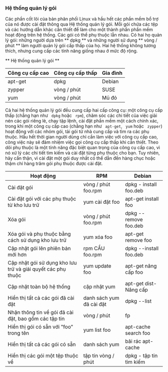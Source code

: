 
### Hệ thống quản lý gói
Các phần cốt lõi của bản phân phối Linux và hầu hết các phần mềm bổ trợ của nó được cài đặt thông qua Hệ thống quản lý gói. Mỗi gói chứa các tệp và các hướng dẫn khác cần thiết để làm cho một thành phần phần mềm hoạt động trên hệ thống. Các gói có thể phụ thuộc lẫn nhau. Có hai họ quản lý gói: những người dựa trên ** dpkg ** và những người sử dụng ** vòng / phút ** làm người quản lý gói cấp thấp của họ. Hai hệ thống không tương thích, nhưng cung cấp các tính năng giống nhau ở mức độ rộng.

** Hệ thống quản lý gói **

| Công cụ cấp cao | Công cụ cấp thấp | Gia đình |
| --------------- | -------------- | ------ |
| apt-get | dpkg | Debian |
| zypper | vòng / phút | SUSE |
| yum | vòng / phút | Mũ đỏ |

Cả hai hệ thống quản lý gói đều cung cấp hai cấp công cụ: một công cụ cấp thấp (chẳng hạn như `` dpkg`` hoặc `` rpm``), chăm sóc các chi tiết của việc giải nén các gói riêng lẻ, chạy tập lệnh, cài đặt phần mềm một cách chính xác, trong khi một công cụ cấp cao (chẳng hạn như `` apt-get``, `` yum`` hoặc `` zypper``) hoạt động với các nhóm gói, tải gói từ nhà cung cấp và tìm ra các phụ thuộc. Hầu hết thời gian người dùng chỉ cần làm việc với công cụ cấp cao, công việc này sẽ đảm nhiệm việc gọi công cụ cấp thấp khi cần thiết. Theo dõi phụ thuộc là một tính năng đặc biệt quan trọng của công cụ cấp cao, vì nó xử lý các chi tiết tìm kiếm và cài đặt từng phụ thuộc cho bạn. Tuy nhiên, hãy cẩn thận, vì cài đặt một gói duy nhất có thể dẫn đến hàng chục hoặc thậm chí hàng trăm gói phụ thuộc được cài đặt.

| Hoạt động | RPM | Debian |
| --------- | ----------- | ----------- |
| Cài đặt gói | vòng / phút foo.rpm | dpkg - install foo.deb |
| Cài đặt gói với các phụ thuộc từ kho lưu trữ | yum cài đặt foo | apt-get install foo |
| Xóa gói | vòng / phút foo.rpm | dpkg --remove foo.deb |
| Xóa gói và phụ thuộc bằng cách sử dụng kho lưu trữ | yum xóa foo | apt-get remove foo |
| Cập nhật gói lên phiên bản mới hơn | rpm CẦU foo.rpm | dpkg --install foo.deb |
| Cập nhật gói sử dụng kho lưu trữ và giải quyết các phụ thuộc | yum update foo | apt-get nâng cấp foo |
| Cập nhật toàn bộ hệ thống | cập nhật yum | apt-get dist-Nâng cấp |
| Hiển thị tất cả các gói đã cài đặt | danh sách yum đã cài đặt | dpkg --list |
| Nhận thông tin về gói đã cài đặt, bao gồm các tập tin | vòng / phút | fp | dpkg --listfiles foo |
| Hiển thị gói có sẵn với "foo" trong tên | yum list foo | apt-cache search foo |
| Hiển thị tất cả các gói có sẵn | danh sách yum | bãi rác apt-cache |
| Hiển thị các gói một tệp thuộc về | tập tin vòng / phút | dpkg - tập tin tìm kiếm |

<a name= "Package Management">
